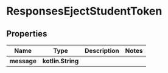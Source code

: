 
# ResponsesEjectStudentToken

## Properties
| Name | Type | Description | Notes |
| ------------ | ------------- | ------------- | ------------- |
| **message** | **kotlin.String** |  |  |



